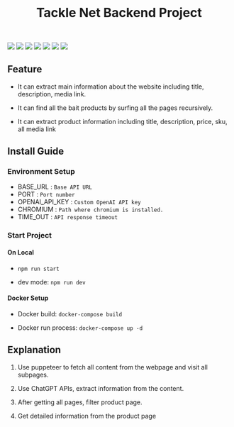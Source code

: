 <br>
<h1 align = "center" > Tackle Net Backend Project </h1>
<br>

<img src="https://badgen.net/badge/node/16.19.1/3988FB"/> <img src="https://badgen.net/badge/npm/8.19.3/3988FB"/> <img src="https://badgen.net/badge/openai/3.2.1/green"/> <img src="https://badgen.net/badge/chatgpt/turbo 3.5/green"/> <img src="https://badgen.net/badge/puppeteer/19.6.0/yellow"/> <img src="https://badgen.net/badge/ubuntu/22.10/orange"/> <img src="https://badgen.net/badge/docker/20.10.17/orange"/>

## Feature

- It can extract main information about the website including title, description, media link.

- It can find all the bait products by surfing all the pages recursively.

- It can extract product information including title, description, price, sku, all media link

## Install Guide

### Environment Setup

- BASE_URL       : `Base API URL`
- PORT           : `Port number`
- OPENAI_API_KEY : `Custom OpenAI API key`
- CHROMIUM       : `Path where chromium is installed.`
- TIME_OUT       : `API response timeout`
### Start Project

#### On Local

- `npm run start`

- dev mode: `npm run dev`


#### Docker Setup

- Docker build: `docker-compose build`

- Docker run process: `docker-compose up -d`


## Explanation

1. Use puppeteer to fetch all content from the webpage and visit all subpages.

2. Use ChatGPT APIs, extract information from the content.

3. After getting all pages, filter product page.

4. Get detailed information from the product page
